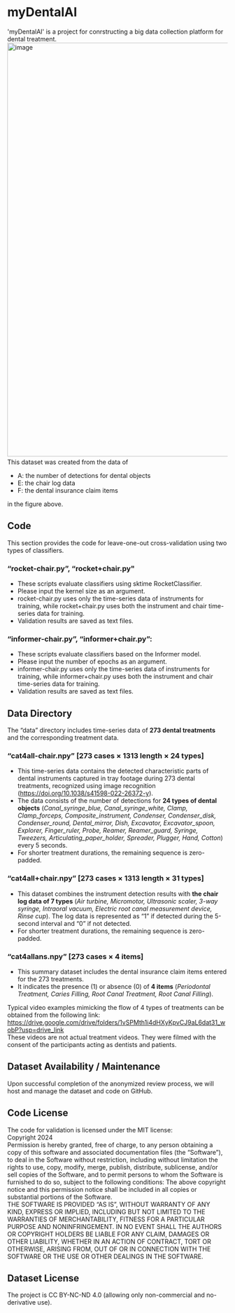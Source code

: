 # myDentalAI
'myDentalAI' is a project for conrstructing a big data collection platform for dental treatment.
<img width="946" alt="image" src="https://github.com/user-attachments/assets/39c3914b-b3e6-4cf8-a949-67d2ab6d5d83">　　
This dataset was created from the data of 
- A: the number of detections for dental objects
- E: the chair log data
- F: the dental insurance claim items
  
in the figure above.

## Code
This section provides the code for leave-one-out cross-validation using two types of classifiers.

### “rocket-chair.py”, “rocket+chair.py"
- These scripts evaluate classifiers using sktime RocketClassifier.
- Please input the kernel size as an argument.
- rocket-chair.py uses only the time-series data of instruments for training, while rocket+chair.py uses both the instrument and chair time-series data for training.
- Validation results are saved as text files.

### “informer-chair.py”, “informer+chair.py”:
- These scripts evaluate classifiers based on the Informer model.
- Please input the number of epochs as an argument.
- informer-chair.py uses only the time-series data of instruments for training, while informer+chair.py uses both the instrument and chair time-series data for training.
- Validation results are saved as text files.

## Data Directory
The “data” directory includes time-series data of **273 dental treatments** and the corresponding treatment data.

### “cat4all-chair.npy” [273 cases × 1313 length × 24 types]
- This time-series data contains the detected characteristic parts of dental instruments captured in tray footage during 273 dental treatments, recognized using image recognition (https://doi.org/10.1038/s41598-022-26372-y).
- The data consists of the number of detections for **24 types of dental objects** (_Canal_syringe_blue, Canal_syringe_white, Clamp, Clamp_forceps, Composite_instrument, Condenser, Condenser_disk, Condenser_round, Dental_mirror, Dish, Excavator, Excavator_spoon, Explorer, Finger_ruler, Probe, Reamer, Reamer_guard, Syringe, Tweezers, Articulating_paper_holder, Spreader, Plugger, Hand, Cotton_) every 5 seconds.
- For shorter treatment durations, the remaining sequence is zero-padded.

### “cat4all+chair.npy” [273 cases × 1313 length × 31 types]
- This dataset combines the instrument detection results with **the chair log data of 7 types** (_Air turbine, Micromotor, Ultrasonic scaler, 3-way syringe, Intraoral vacuum, Electric root canal measurement device, Rinse cup_). The log data is represented as “1” if detected during the 5-second interval and “0” if not detected.
- For shorter treatment durations, the remaining sequence is zero-padded.

### “cat4allans.npy” [273 cases × 4 items]
- This summary dataset includes the dental insurance claim items entered for the 273 treatments.
- It indicates the presence (1) or absence (0) of **4 items** (_Periodontal Treatment, Caries Filling, Root Canal Treatment, Root Canal Filling_).

Typical video examples mimicking the flow of 4 types of treatments can be obtained from the following link:
https://drive.google.com/drive/folders/1vSPMth1i4dHXyKpvCJ9aL6dat31_wobP?usp=drive_link  
These videos are not actual treatment videos. They were filmed with the consent of the participants acting as dentists and patients.

## Dataset Availability / Maintenance
Upon successful completion of the anonymized review process, we will host and manage the dataset and code on GitHub.

## Code License
The code for validation is licensed under the MIT license:  
Copyright 2024  
Permission is hereby granted, free of charge, to any person obtaining a copy of this software and associated documentation files (the “Software”), to deal in the Software without restriction, including without limitation the rights to use, copy, modify, merge, publish, distribute, sublicense, and/or sell copies of the Software, and to permit persons to whom the Software is furnished to do so, subject to the following conditions:
The above copyright notice and this permission notice shall be included in all copies or substantial portions of the Software.  
THE SOFTWARE IS PROVIDED “AS IS”, WITHOUT WARRANTY OF ANY KIND, EXPRESS OR IMPLIED, INCLUDING BUT NOT LIMITED TO THE WARRANTIES OF MERCHANTABILITY, FITNESS FOR A PARTICULAR PURPOSE AND NONINFRINGEMENT. IN NO EVENT SHALL THE AUTHORS OR COPYRIGHT HOLDERS BE LIABLE FOR ANY CLAIM, DAMAGES OR OTHER LIABILITY, WHETHER IN AN ACTION OF CONTRACT, TORT OR OTHERWISE, ARISING FROM, OUT OF OR IN CONNECTION WITH THE SOFTWARE OR THE USE OR OTHER DEALINGS IN THE SOFTWARE.

## Dataset License
The project is CC BY-NC-ND 4.0 (allowing only non-commercial and no-derivative use).

